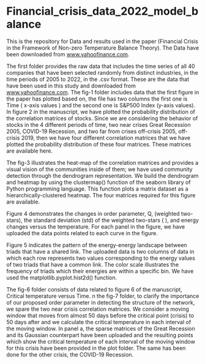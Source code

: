 # Financial_crisis_data_2022_model_balance
This is the repository for Data and results used in the paper (Financial Crisis in the Framework of Non-zero Temperature Balance Theory). The Data have been downloaded from www.yahoofinance.com.

The first folder provides the raw data that includes the time series of all 40 companies that have been selected randomly from distinct industries, in the time periods of 2005 to 2022, in the .csv format. These are the data that have been used in this study and downloaded from www.yahoofinance.com.
The fig-1 folder includes data that the first figure in the paper has plotted based on, the file has two columns the first one is Time ( x-axis values ) and the second one is S&P500 Index (y-axis values).
In figure 2 in the manuscript, we have plotted the probability distribution of the correlation matrices of stocks. Since we are considering the behavior of stocks in the 4 different periods of time, two near crises Great Recession 2005, COVID-19 Recession, and two far from crises off-crisis 2005, off-crisis 2019, then we have four different correlation matrices that we have plotted the probability distribution of these four matrices. These matrices are available here.

The fig-3 illustrates the heat-map of the correlation matrices and provides a visual vision of the communities inside of them; we have used community detection through the dendrogram representation. We build the dendrogram and heatmap by using the clustermap() function of the seaborn library of Python programming language. This function plots a matrix dataset as a hierarchically-clustered heatmap. The four matrices required for this figure are available.

Figure 4 demonstrates the changes in order parameter, Q, (weighted two-stars), the standard deviation (std) of the weighted two-stars ( ), and energy changes versus the temperature. For each panel in the figure, we have uploaded the data points related to each curve in the figure.

Figure 5 indicates the pattern of the energy-energy landscape between triads that have a shared link. The uploaded data is two columns of data in which each row represents two values corresponding to the energy values of two triads that have a common link. The color scale illustrates the frequency of triads which their energies are within a specific bin. We have used the matplotlib.pyplot.hist2d() function.

The fig-6 folder consists of data related to figure 6 of the manuscript, Critical temperature versus Time.
n the fig-7 folder, to clarify the importance of our proposed order parameter in detecting the structure of the network, we spare the two near crisis correlation matrices. We consider a moving window that moves from almost 50 days before the critical point (crisis) to 50 days after and we calculate the critical temperature in each interval of the moving window. In panel a, the sparse matrices of the Great Recession and its Gaussian counterpart have been uploaded and the resulting points which show the critical temperature of each interval of the moving window for this crisis have been provided in the plot folder. The same has been done for the other crisis, the COVID-19 Recession.
